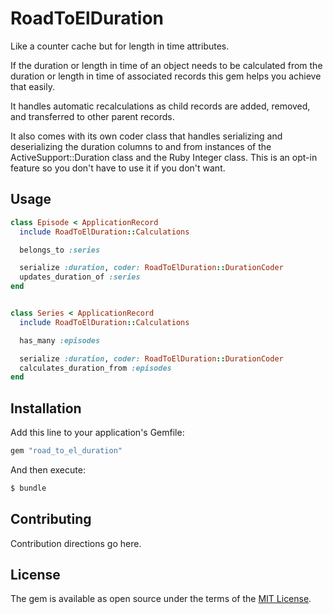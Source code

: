 # RoadToElDuration
Like a counter cache but for length in time attributes.

If the duration or length in time of an object needs to be calculated from the
duration or length in time of associated records this gem helps you achieve
that easily.

It handles automatic recalculations as child records are added,
removed, and transferred to other parent records.

It also comes with its own coder class that handles serializing and
deserializing the duration columns to and from instances of the
ActiveSupport::Duration class and the Ruby Integer class. This is an opt-in
feature so you don't have to use it if you don't want.

## Usage
```ruby
class Episode < ApplicationRecord
  include RoadToElDuration::Calculations

  belongs_to :series

  serialize :duration, coder: RoadToElDuration::DurationCoder
  updates_duration_of :series
end


class Series < ApplicationRecord
  include RoadToElDuration::Calculations

  has_many :episodes

  serialize :duration, coder: RoadToElDuration::DurationCoder
  calculates_duration_from :episodes
end
```

## Installation
Add this line to your application's Gemfile:

```ruby
gem "road_to_el_duration"
```

And then execute:
```bash
$ bundle
```
## Contributing
Contribution directions go here.

## License
The gem is available as open source under the terms of the [MIT License](https://opensource.org/licenses/MIT).
